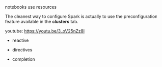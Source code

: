 notebooks use resources


The cleanest way to configure Spark is actually to use the preconfiguration feature available in the **clusters** tab.

youtube: https://youtu.be/3_oV25nZz8I

* reactive 

* directives

* completion

